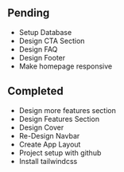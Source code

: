 ## Pending
- Setup Database
- Design CTA Section
- Design FAQ
- Design Footer
- Make homepage responsive


## Completed
- Design more features section
- Design Features Section
- Design Cover
- Re-Design Navbar
- Create App Layout
- Project setup with github
- Install tailwindcss
